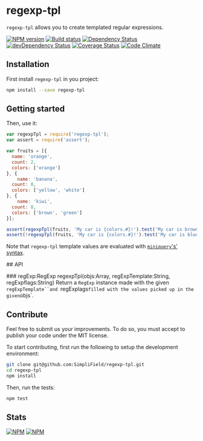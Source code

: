 # regexp-tpl

`regexp-tpl` allows you to create templated regular expressions.

[![NPM version](https://badge.fury.io/js/regexp-tpl.png)](https://npmjs.org/package/regexp-tpl) [![Build status](https://secure.travis-ci.org/SimpliField/regexp-tpl.png)](https://travis-ci.org/SimpliField/regexp-tpl) [![Dependency Status](https://david-dm.org/SimpliField/regexp-tpl.png)](https://david-dm.org/SimpliField/regexp-tpl) [![devDependency Status](https://david-dm.org/SimpliField/regexp-tpl/dev-status.png)](https://david-dm.org/SimpliField/regexp-tpl#info=devDependencies) [![Coverage Status](https://coveralls.io/repos/SimpliField/regexp-tpl/badge.png?branch=master)](https://coveralls.io/r/SimpliField/regexp-tpl?branch=master) [![Code Climate](https://codeclimate.com/github/SimpliField/regexp-tpl.png)](https://codeclimate.com/github/SimpliField/regexp-tpl)

## Installation

First install `regexp-tpl` in you project:
```sh
npm install --save regexp-tpl
```

## Getting started

Then, use it:

```js
var regexpTpl = require('regexp-tpl');
var assert = require('assert');

var fruits = [{
  name: 'orange',
  count: 2,
  colors: ['orange']
}, {
	name: 'banana',
  count: 0,
  colors: ['yellow', 'white']
}, {
	name: 'kiwi',
  count: 8,
  colors: ['brown', 'green']
}];

assert(regexpTpl(fruits, 'My car is {colors.#}!').test('My car is brown!'));
assert(!regexpTpl(fruits, 'My car is {colors.#}!').test('My car is blue!'));
```

Note that `regexp-tpl` template values are evaluated with
 [`miniquery`'s' syntax](https://github.com/SimpliField/miniquery).


## API

### regExp:RegExp regexpTpl(objs:Array, regExpTemplate:String, regExpflags:String)
Return a `RegExp` instance made with the given `regExpTemplate``and `regExplags`
 filled with the values picked up in the given `objs`.

## Contribute

Feel free to submit us your improvements. To do so, you must accept to publish
 your code under the MIT license.

To start contributing, first run the following to setup the development
 environment:
```sh
git clone git@github.com:SimpliField/regexp-tpl.git
cd regexp-tpl
npm install
```

Then, run the tests:
```sh
npm test
```

## Stats
[![NPM](https://nodei.co/npm/regexp-tpl.png?downloads=true&stars=true)](https://nodei.co/npm/regexp-tpl/)
[![NPM](https://nodei.co/npm-dl/regexp-tpl.png)](https://nodei.co/npm/regexp-tpl/)
